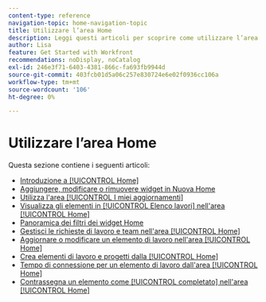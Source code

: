 ```yaml
---
content-type: reference
navigation-topic: home-navigation-topic
title: Utilizzare l’area Home
description: Leggi questi articoli per scoprire come utilizzare l’area Home di Adobe Workfront.
author: Lisa
feature: Get Started with Workfront
recommendations: noDisplay, noCatalog
exl-id: 246e3f71-6403-4381-866c-fa693fb9944d
source-git-commit: 403fcb01d5a06c257e830724e6e02f0936cc106a
workflow-type: tm+mt
source-wordcount: '106'
ht-degree: 0%

---
```


# Utilizzare l’area Home

Questa sezione contiene i seguenti articoli:

* [Introduzione a [!UICONTROL Home]](../../../workfront-basics/using-home/using-the-home-area/get-started-with-home.md)
* [Aggiungere, modificare o rimuovere widget in Nuova Home](/help/quicksilver/workfront-basics/using-home/using-the-home-area/add-edit-remove-widgets-in-new-home.md)
* [Utilizza l&#39;area [!UICONTROL I miei aggiornamenti]](../../../workfront-basics/using-home/using-the-home-area/my-updates-area.md)
* [Visualizza gli elementi in [!UICONTROL Elenco lavori] nell&#39;area [!UICONTROL Home]](../../../workfront-basics/using-home/using-the-home-area/display-items-in-home-work-list.md)
* [Panoramica dei filtri dei widget Home](/help/quicksilver/workfront-basics/using-home/using-the-home-area/widget-filter-overview-home.md)
* [Gestisci le richieste di lavoro e team nell&#39;area [!UICONTROL Home]](../../../workfront-basics/using-home/using-the-home-area/manage-work-and-team-requests-home.md)
* [Aggiornare o modificare un elemento di lavoro nell&#39;area [!UICONTROL Home]](../../../workfront-basics/using-home/using-the-home-area/update-and-edit-work-item-home.md)
* [Crea elementi di lavoro e progetti dalla [!UICONTROL Home]](../../../workfront-basics/using-home/using-the-home-area/create-work-items-in-home.md)
* [Tempo di connessione per un elemento di lavoro dall&#39;area [!UICONTROL Home]](../../../workfront-basics/using-home/using-the-home-area/log-time-on-work-item-in-home.md)
* [Contrassegna un elemento come [!UICONTROL completato] nell&#39;area [!UICONTROL Home]](../../../workfront-basics/using-home/using-the-home-area/mark-item-done-in-home.md)